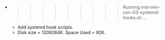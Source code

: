 * >>>>>>>>> Running inst-min-con-03-systemd-hooks.sh ...
  * Add systemd hook scripts.
  * Disk size = 1209284K. Space Used = 92K.
